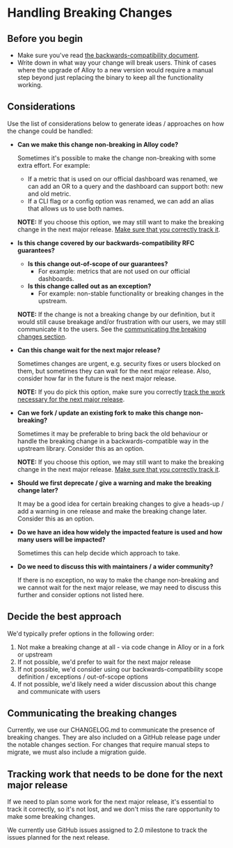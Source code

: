 # Handling Breaking Changes

## Before you begin

* Make sure you've read [the backwards-compatibility document][backwards-compatibility-doc].
* Write down in what way your change will break users. Think of cases where the
  upgrade of Alloy to a new version would require a manual step beyond just
  replacing the binary to keep all the functionality working.

## Considerations

Use the list of considerations below to generate ideas / approaches on how the
change could be handled:

* **Can we make this change non-breaking in Alloy code?**

  Sometimes it's possible to make the change non-breaking with some extra
  effort. For example:

    * If a metric that is used on our official dashboard was renamed, we can add
      an OR to a query and the dashboard can support both: new and old metric.
    * If a CLI flag or a config option was renamed, we can add an alias that
      allows us to use both names.

  **NOTE:** If you choose this option, we may still want to make the breaking
  change in the next major
  release. [Make sure that you correctly track it][tracking-breaking-changes].

* **Is this change covered by our backwards-compatibility RFC guarantees?**
    * **Is this change out-of-scope of our guarantees?**
        * For example: metrics that are not used on our official dashboards.
    * **Is this change called out as an exception?**
        * For example: non-stable functionality or breaking changes in the
          upstream.

  **NOTE:** If the change is not a breaking change by our definition, but it
  would still cause breakage and/or frustration with our users, we may still
  communicate it to the users. See the [communicating the breaking changes section][communicating].

* **Can this change wait for the next major release?**

  Sometimes changes are urgent, e.g. security fixes or users blocked on them,
  but sometimes they can wait for the next major release. Also, consider how far
  in the future is the next major release.

  **NOTE:** If you do pick this option, make sure you
  correctly [track the work necessary for the next major release][tracking-breaking-changes].

* **Can we fork / update an existing fork to make this change non-breaking?**

  Sometimes it may be preferable to bring back the old behaviour or handle the
  breaking change in a backwards-compatible way in the upstream library.
  Consider this as an option.

  **NOTE:** If you choose this option, we may still want to make the breaking
  change in the next major
  release. [Make sure that you correctly track it][tracking-breaking-changes].

* **Should we first deprecate / give a warning and make the breaking change
  later?**

  It may be a good idea for certain breaking changes to give a heads-up / add a
  warning in one release and make the breaking change later. Consider this as an
  option.

* **Do we have an idea how widely the impacted feature is used and how many
  users will be impacted?**

  Sometimes this can help decide which approach to take.

* **Do we need to discuss this with maintainers / a wider community?**

  If there is no exception, no way to make the change non-breaking and we cannot
  wait for the next major release, we may need to discuss this further and
  consider options not listed here.

## Decide the best approach

We'd typically prefer options in the following order:

1. Not make a breaking change at all - via code change in Alloy or in a fork or
   upstream
2. If not possible, we'd prefer to wait for the next major release
3. If not possible, we'd consider using our backwards-compatibility scope
   definition / exceptions / out-of-scope options
4. If not possible, we'd likely need a wider discussion about this change and
   communicate with users

## Communicating the breaking changes

Currently, we use our CHANGELOG.md to communicate the presence of breaking
changes. They are also included on a GitHub release page under the notable
changes section. For changes that require manual steps to migrate, we must also
include a migration guide.

## Tracking work that needs to be done for the next major release

If we need to plan some work for the next major release, it's essential to track
it correctly, so it's not lost, and we don't miss the rare opportunity to make
some breaking changes.

We currently use GitHub issues assigned to 2.0 milestone to track the issues
planned for the next release.

[tracking-breaking-changes]: #tracking-work-that-needs-to-be-done-for-the-next-major-release
[backwards-compatibility-doc]: https://grafana.com/docs/alloy/latest/introduction/backward-compatibility/
[communicating]: #communicating-the-breaking-changes
